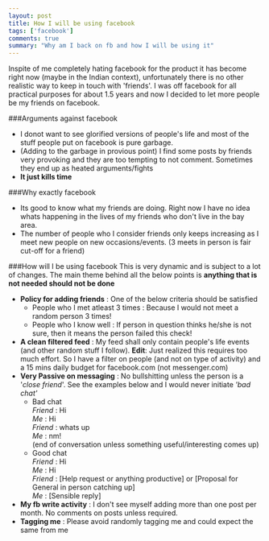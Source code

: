 ```yaml
---
layout: post
title: How I will be using facebook
tags: ['facebook']
comments: true
summary: "Why am I back on fb and how I will be using it"
---
```

Inspite of me completely hating facebook for the product it has become right now (maybe in the Indian context), unfortunately there is no other realistic way to keep in touch with 'friends'. I was off facebook for all practical purposes for about 1.5 years and now I decided to let more people be my friends on facebook.

###Arguments against facebook

- I donot want to see glorified versions of people's life and most of the stuff people put on facebook is pure garbage.
- (Adding to the garbage in provious point) I find some posts by friends very provoking and they are too tempting to not comment. Sometimes they end up as heated arguments/fights
- **It just kills time**

###Why exactly facebook
- Its good to know what my friends are doing. Right now I have no idea whats happening in the lives of my friends who don't live in the bay area.
- The number of people who I consider friends only keeps increasing as I meet new people on new occasions/events. (3 meets in person is fair cut-off for a friend)

###How will I be using facebook
This is very dynamic and is subject to a lot of changes. The main theme behind all the below points is **anything that is not needed should not be done**

- **Policy for adding friends** : One of the below criteria should be satisfied
  - People who I met atleast 3 times : Because I would not meet a random person 3 times!
  - People who I know well : If person in question thinks he/she is not sure, then it means the person failed this check!
- **A clean filtered feed** : My feed shall only contain people's life events (and other random stuff I follow). **Edit**: Just realized this requires too much effort. So I have a filter on people (and not on type of activity) and a 15 mins daily budget for facebook.com (not messenger.com)
- **Very Passive on messaging** : No bullshitting unless the person is a '_close friend_'. See the examples below and I would never initiate _'bad chat'_
  - Bad chat  
    _Friend_ : Hi  
    _Me_ : Hi  
    _Friend_ : whats up  
    _Me_ : nm!  
    (end of conversation unless something useful/interesting comes up)
  - Good chat  
    _Friend_ : Hi  
    _Me_ : Hi  
    _Friend_ : [Help request or anything productive] or [Proposal for General in person catching up]  
    _Me_ : [Sensible reply]  
- **My fb write activity** : I don't see myself adding more than one post per month. No comments on posts unless required.
- **Tagging me** : Please avoid randomly tagging me and could expect the same from me
